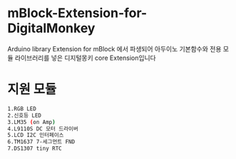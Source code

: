 # mBlock-Extension-for-DigitalMonkey
Arduino library Extension for mBlock 에서 파생되어 아두이노 기본함수와 전용 모듈 라이브러리를 넣은 디지털몽키 core Extension입니다
# 지원 모듈
```sh
1.RGB LED
2.신호등 LED
3.LM35 (on Amp)
4.L9110S DC 모터 드라이버
5.LCD I2C 인터페이스
6.TM1637 7-세그먼트 FND
7.DS1307 tiny RTC 
```

